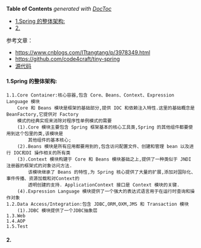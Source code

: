 <!-- START doctoc generated TOC please keep comment here to allow auto update -->
<!-- DON'T EDIT THIS SECTION, INSTEAD RE-RUN doctoc TO UPDATE -->
**Table of Contents**  *generated with [DocToc](https://github.com/thlorenz/doctoc)*

- [1.Spring 的整体架构:](#1spring-%E7%9A%84%E6%95%B4%E4%BD%93%E6%9E%B6%E6%9E%84)
- [2.](#2)

<!-- END doctoc generated TOC please keep comment here to allow auto update -->

参考文章：
* https://www.cnblogs.com/ITtangtang/p/3978349.html
* https://github.com/code4craft/tiny-spring
* [源代码](https://github.com/spring-projects/spring-framework)

#### 1.Spring 的整体架构:
	1.1.Core Container:核心容器,包含 Core、Beans、Context、Expression Language 模块
		Core 和 Beans 模块是框架的基础部分,提供 IOC 和依赖注入特性.这里的基础概念是 BeanFactory,它提供对 Factory 
		模式的经典实现来消除对程序性单例模式的需要
		(1).Core 模块主要包含 Spring 框架基本的核心工具类,Spring 的其他组件都要使用到这个包里的类,该模块是
			其他组件的基本核心;
		(2).Beans 模块是所有应用都要用到的,包含访问配置文件、创建和管理 bean 以及进行 IOC和DI 操作相关的所有类
		(3).Context 模块构建于 Core 和 Beans 模块基础之上,提供了一种类似于 JNDI 注册器的框架式的对象访问方法.
			该模块继承了 Beans 的特性,为 Spring 核心提供了大量的扩展,添加对国际化、事件传播、资源加载和对Context的
			透明创建的支持. ApplicationContext 接口是 Context 模块的关键.
		(4).Expression Language 模块提供了一个强大的表达式语言用于在运行时查询和操作对象
	1.2.Data Access/Integration:包含 JDBC,ORM,OXM,JMS 和 Transaction 模块
		(1).JDBC 模块提供了一个JDBC抽象层
	1.3.Web
	1.4.AOP
	1.5.Test
#### 2.





